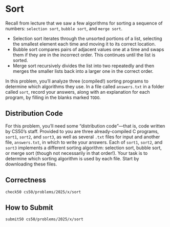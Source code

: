 # Sort

Recall from lecture that we saw a few algorithms for sorting a sequence of numbers: ```selection sort```, ```bubble sort```, and ```merge sort```.

- Selection sort iterates through the unsorted portions of a list, selecting the smallest element each time and moving it to its correct location.
- Bubble sort compares pairs of adjacent values one at a time and swaps them if they are in the incorrect order. This continues until the list is sorted.
- Merge sort recursively divides the list into two repeatedly and then merges the smaller lists back into a larger one in the correct order.

In this problem, you’ll analyze three (compiled!) sorting programs to determine which algorithms they use. In a file called ```answers.txt``` in a folder called ```sort```, record your answers, along with an explanation for each program, by filling in the blanks marked ```TODO```.

## Distribution Code
For this problem, you’ll need some “distribution code”—that is, code written by CS50’s staff. Provided to you are three already-compiled C programs, ```sort1```, ```sort2```, and ```sort3```, as well as several ```.txt``` files for input and another file, ```answers.txt```, in which to write your answers. Each of ```sort1```, ```sort2```, and ```sort3``` implements a different sorting algorithm: selection sort, bubble sort, or merge sort (though not necessarily in that order!). Your task is to determine which sorting algorithm is used by each file. Start by downloading these files.

## Correctness
```
check50 cs50/problems/2025/x/sort
````

## How to Submit
```
submit50 cs50/problems/2025/x/sort
```
